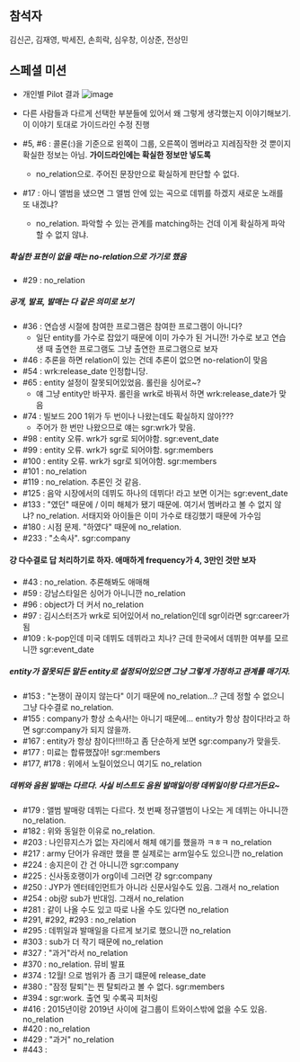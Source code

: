 ## 참석자
김신곤, 김재영, 박세진, 손희락, 심우창, 이상준, 전상민

## 스페셜 미션
- 개인별 Pilot 결과
![image](https://user-images.githubusercontent.com/49185035/141946402-cae6fc2b-e096-4259-90fa-d250b0425f41.png)
- 다른 사람들과 다르게 선택한 부분들에 있어서 왜 그렇게 생각했는지 이야기해보기. 이 이야기 토대로 가이드라인 수정 진행

- #5, #6 : 콜론(:)을 기준으로 왼쪽이 그룹, 오른쪽이 멤버라고 지레짐작한 것 뿐이지 확실한 정보는 아님. **가이드라인에는 확실한 정보만 넣도록**
  - no_relation으로. 주어진 문장만으로 확실하게 판단할 수 없다.
- #17 : 아니 앨범을 냈으면 그 앨범 안에 있는 곡으로 데뷔를 하겠지 새로운 노래를 또 내겠냐?
  - no_relation. 파악할 수 있는 관계를 matching하는 건데 이게 확실하게 파악할 수 없지 않냐.
##### 확실한 표현이 없을 때는 no-relation으로 가기로 했음
- #29 : no_relation
##### 공개, 발표, 발매는 다 같은 의미로 보기
- #36 : 연습생 시절에 참여한 프로그램은 참여한 프로그램이 아니다?
  - 일단 entity를 가수로 잡았기 때문에 이미 가수가 된 거니깐! 가수로 보고 연습생 때 출연한 프로그램도 그냥 출연한 프로그램으로 보자
- #46 : 추론을 하면 relation이 있는 건데 추론이 없으면 no-relation이 맞음
- #54 : wrk:release_date 인정합니당.
- #65 : entity 설정이 잘못되어있었음. 롤린을 싱어로~? 
  - 얘 그냥 entity만 바꾸자. 롤린을 wrk로 바꿔서 하면 wrk:release_date가 맞음
- #74 : 빌보드 200 1위가 두 번이나 나왔는데도 확실하지 않아???
  - 주어가 한 번만 나왔으므로 얘는 sgr:wrk가 맞음.
- #98 : entity 오류. wrk가 sgr로 되어야함. sgr:event_date
- #99 : entity 오류. wrk가 sgr로 되어야함. sgr:members
- #100 : entity 오류. wrk가 sgr로 되어야함. sgr:members
- #101 : no_relation
- #119 : no_relation. 추론인 것 같음.
- #125 : 음악 시장에서의 데뷔도 하나의 데뷔다! 라고 보면 이거는 sgr:event_date
- #133 : "였던" 때문에 / 이미 해체가 됐기 때문에. 여기서 멤버라고 볼 수 없지 않냐? no_relation. 서태지와 아이들은 이미 가수로 태깅했기 때문에 가수임
- #180 : 시점 문제. "하였다" 때문에 no_relation.
- #233 : "소속사". sgr:company
#### 걍 다수결로 답 처리하기로 하자. 애매하게 frequency가 4, 3만인 것만 보자
- #43 : no_relation. 추론해봐도 애매해
- #59 : 강남스타일은 싱어가 아니니깐 no_relation
- #96 : object가 더 커서 no_relation
- #97 : 김시스터즈가 wrk로 되어있어서 no_relation인데 sgr이라면 sgr:career가 됨
- #109 : k-pop인데 미국 데뷔도 데뷔라고 치나? 근데 한국에서 데뷔한 여부를 모르니깐 sgr:event_date
##### entity가 잘못되든 말든 entity로 설정되어있으면 그냥 그렇게 가정하고 관계를 매기자.
- #153 : "논쟁이 끊이지 않는다" 이기 때문에 no_relation...? 근데 정할 수 없으니 그냥 다수결로 no_relation.
- #155 : company가 항상 소속사!는 아니기 때문에... entity가 항상 참이다!라고 하면 sgr:company가 되지 않을까.
- #167 : entity가 항상 참이다!!!!하고 좀 단순하게 보면 sgr:company가 맞을듯.
- #177 : 미료는 합류했잖아! sgr:members
- #177, #178 : 위에서 노릴이었으니 여기도 no_relation
##### 데뷔와 음원 발매는 다르다. 사실 비스트도 음원 발매일이랑 데뷔일이랑 다르거든요~
- #179 : 앨범 발매랑 데뷔는 다르다. 첫 번째 정규앨범이 나오는 게 데뷔는 아니니깐 no_relation.
- #182 : 위와 동일한 이유로 no_relation.
- #203 : 나인뮤지스가 없는 자리에서 해체 얘기를 했을까 ㅋㅎㅋ no_relation
- #217 : army 단어가 유래만 했을 뿐 실제로는 arm일수도 있으니깐 no_relation
- #224 : 송지은이 간 건 아니니깐 sgr:company
- #225 : 신사동호랭이가 org이네 그러면 걍 sgr:company
- #250 : JYP가 엔터테인먼트가 아니라 신문사일수도 있음. 그래서 no_relation
- #254 : obj랑 sub가 반대임. 그래서 no_relation
- #281 : 같이 나올 수도 있고 따로 나올 수도 있다면 no_relation
- #291, #292, #293 : no_relation
- #295 : 데뷔일과 발매일을 다르게 보기로 했으니깐 no_relation
- #303 : sub가 더 작기 때문에 no_relation
- #327 : "과거"라서 no_relation
- #370 : no_relation. 뮤비 발표
- #374 : 12월! 으로 범위가 좀 크기 떄문에 release_date
- #380 : "잠정 탈퇴"는 찐 탈퇴라고 볼 수 없다. sgr:members
- #394 : sgr:work. 출연 및 수록곡 피처링
- #416 : 2015년이랑 2019년 사이에 걸그룹이 트와이스밖에 없을 수도 있음. no_relation
- #420 : no_relation
- #429 : "과거" no_relation
- #443 : 
